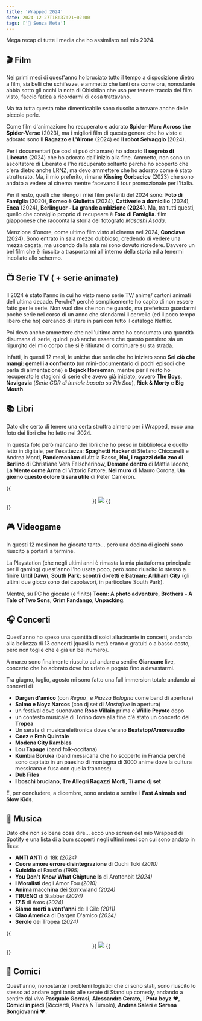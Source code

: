 ```yaml
---
title: 'Wrapped 2024'
date: 2024-12-27T18:37:21+02:00
tags: ['📔 Senza Meta']
---
```


Mega recap di tutte i media che ho assimilato nel mio 2024.

## 🎬​ Film

Nei primi mesi di quest'anno ho bruciato tutto il tempo a disposizione dietro a film, sia belli che schifezze, e ammetto che tanti ora come ora, nonostante abbia sotto gli occhi la nota di Obisidian che uso per tenere traccia dei film visto, faccio fatica a ricordarmi di cosa trattavano. 

Ma tra tutta questa robe dimenticabile sono riuscito a trovare anche delle piccole perle.

Come film d'animazione ho recuperato e adorato **Spider-Man: Across the Spider-Verse** (2023), ma  i migliori film di questo genere che ho visto e adorato sono Il **Ragazzo e L'Airone** (2024) ed **Il robot Selvaggio** (2024).

Per i documentari (se così si può chiamare) ho adorato **Il segreto di Liberato** (2024) che ho adorato dall'inizio alla fine. Ammetto, non sono un ascoltatore di Liberato e l'ho recuperato soltanto perché ho scoperto che c'era dietro anche LRNZ, ma devo ammettere che ho adorato come è stato strutturato. Ma, il mio preferito, rimane **Kissing Gorbaciov** (2023) che sono andato a vedere al cinema mentre facevano il tour promozionale per l'Italia. 

Per il resto, quelli che ritengo i miei film preferiti del 2024 sono:  **Foto di Famiglia** (2020), **Romeo è Giulietta** (2024), **Cattiverie a domicilio** (2024), **Enea** (2024), **Berlinguer - La grande ambizione (2024)**.
Ma, tra tutti questi, quello che consiglio proprio di recupeare è **Foto di Famiglia**. film giapponese che racconta la storia del fotografo *Masashi Asada*.

Menzione d'onore, come ultimo film visto al cinema nel 2024, **Conclave** (2024). Sono entrato in sala mezzo dubbioso, credendo di vedere una mezza cagata, ma uscendo dalla sala mi sono dovuto ricredere. Davvero un bel film che è riuscito a trasportarmi all'interno della storia ed a tenermi incollato allo schermo.

##  📺 Serie TV ( + serie animate)

Il 2024 è stato l'anno in cui ho visto meno serie TV/ anime/ cartoni animati dell'ultima decade. Perché? perché semplicemente ho capito di non essere fatto per le serie.
Non vuol dire che non ne guardo, ma preferisco guardarmi poche serie nel corso di un anno che sfondarmi il cervello (ed il poco tempo libero che ho) cercando di stare in pari con tutto il catalogo Netflix.

Poi devo anche ammettere che nell'ultimo anno ho consumato una quantità disumana di serie, quindi può anche essere che questo pensiero sia un rigurgito del mio corpo che si è rifiutato di continuare su sta strada.

Infatti, in questi 12 mesi, le uniche due serie che ho iniziato sono **Sei ciò che mangi: gemelli a confronto** (un mini-documentario di pochi episodi che parla di alimentazione) e **Bojack Horseman**, mentre per il resto ho recuperato le stagioni di serie che avevo già iniziato, ovvero **The Boys**, **Navigavia** (*Serie GDR di Inntale basata su 7th Sea*), **Rick & Morty** e **Big Mouth**.

## 📚​ Libri

Dato che certo di tenere una certa struttra almeno per i Wrapped, ecco una foto dei libri che ho letto nel 2024.

In questa foto però mancano dei libri che ho preso in bibblioteca e quello letto in digitale, per l'esattezza: **Spaghetti Hacker** di Stefano Chiccarelli e Andrea Monti, **Pandemonium** di Attila Basso, **Noi, i ragazzi dello zoo di Berlino** di Christiane Vera Felscherinow, **Demone dentro** di Mattia Iacono, **La Mente come Arma** di Vittorio Fattore, **Nel muro** di Mauro Corona, **Un giorno questo dolore ti sarà utile** di Peter Cameron.

{{<center>}}
    <img src="../../posts/wrapped2024_1.jpg" id="imgArticle">
{{</center>}}

## 🎮 Videogame

In questi 12 mesi non ho giocato tanto... però una decina di giochi sono riuscito a portarli a termine.

La Playstation (che negli ultimi anni è rimasta la mia piattaforma principale per il gaming) quest'anno l'ho usata poco, però sono riuscito lo stesso a finire **Until Dawn**, **South Park: scontri di-retti** e **Batman: Arkham City** (gli ultimi due gioco sono dei capolavori, in particolare South Park).

Mentre, su PC ho giocato (e finito) **Toem: A photo adventure**, **Brothers - A Tale of Two Sons**, **Grim Fandango**, **Unpacking**.

## 🎧 Concerti

Quest'anno ho speso una quantità di soldi allucinante in concerti, andando alla bellezza di 13 concerti (quasi la metà erano o gratuiti o a basso costo, però non toglie che è già un bel numero).

A marzo sono finalmente riuscito ad andare a sentire **Giancane** live, concerto che ho adorato dove ho urlato e pogato fino a devastarmi.

Tra giugno, luglio, agosto mi sono fatto una full immersion totale andando ai concerti di 

- **Dargen d'amico** (con *Regno_* e *Piazza Bologna* come band di apertura)
- **Salmo e Noyz Narcos** (con dj set di *Mastafive* in apertura)
- un festival dove suonavano **Rose Villain** prima e **Willie Peyote** dopo
- un contesto musicale di Torino dove alla fine c'è stato un concerto dei **Tropea**
- Un serata di musica elettronica dove c'erano **Beatstop/Amoreaudio**
- **Coez** e **Frah Quintale**
- **Modena City Rambles**
- **Lou Tapage** (band folk-occitana)
- **Kumbia Boruka** (band messicana che ho scoperto in Francia perché sono capitato in un paesino di montagna di 3000 anime dove la cultura messicana e fusa con quella francese)
- **Dub Files**
- **I boschi bruciano, Tre Allegri Ragazzi Morti, Ti amo dj set**

E, per concludere, a dicembre, sono andato a sentire i **Fast Animals and Slow Kids**.


## 🎼 Musica

Dato che non so bene cosa dire... ecco uno screen del mio Wrapped di Spotify e una lista di album scoperti negli ultimi mesi con cui sono andato in fissa:

- **ANTI ANTI** di 18k _(2024)_
- **Cuore amore errore disintegrazione** di Ouchi Toki _(2010)_
- **Suicidio** di Faust'o _(1995)_
- **You Don't Know What Chiptune Is** di Arottenbit _(2024)_
- **I Moralisti** degli Amor Fou _(2010)_
- **Anima macchina** dei Sxrrxwland _(2024)_
- **TRUENO** di Stabber _(2024)_
- **17.5** di Axos _(2024)_
- **Siamo morti a vent'anni** de Il Cile _(2011)_
- **Ciao America** di Dargen D'amico _(2024)_
- **Serole** dei Tropea _(2024)_

{{<center>}}
    <img src="../../posts/wrapped2024_2.jpg" id="imgArticle">
{{</center>}}

## 🎤 Comici

Quest'anno, nonostante i problemi logistici che ci sono stati, sono riuscito lo stesso ad andare ogni tanto alle serate di Stand up comedy, andando a sentire dal vivo **Pasquale Gorrasi**, **Alessandro Cerato**, i **Pota boyz** ❤️, **Comici in piedi** (Ricciardi, Piazza & Tumolo), **Andrea Saleri** e **Serena Bongiovanni** ❤️.